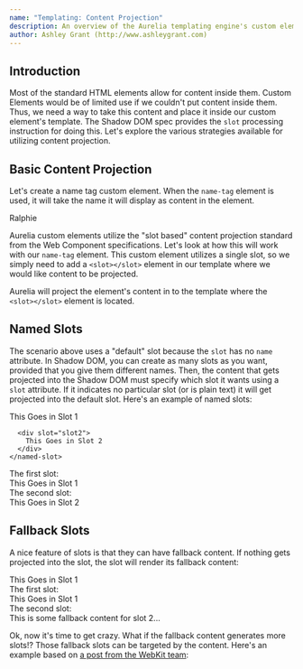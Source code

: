 ```yaml
---
name: "Templating: Content Projection"
description: An overview of the Aurelia templating engine's custom element content projection functionality.
author: Ashley Grant (http://www.ashleygrant.com)
---
```

## Introduction

Most of the standard HTML elements allow for content inside them. Custom Elements would be of limited use if we couldn't put content inside them. Thus, we need a way to take this content and place it inside our custom element's template. The Shadow DOM spec provides the `slot` processing instruction for doing this. Let's explore the various strategies available for utilizing content projection.

## Basic Content Projection

Let's create a name tag custom element. When the `name-tag` element is used, it will take the name it will display as content in the element.

<code-listing heading="Name Tag Element Usage">
  <source-code lang="HTML">
    <name-tag>
      Ralphie
    </name-tag>
  </source-code>
</code-listing>

Aurelia custom elements utilize the "slot based" content projection standard from the Web Component specifications. Let's look at how this will work with our `name-tag` element. This custom element utilizes a single slot, so we simply need to add a `<slot></slot>` element in our template where we would like content to be projected.

<code-listing heading="name-tag.html">
  <source-code lang="HTML">
    <template>
      <div class="header">
        Hello, my name is
      </div>
      <div class="name">
        <slot></slot>
      </div>
    </template>
  </source-code>
</code-listing>

Aurelia will project the element's content in to the template where the `<slot></slot>` element is located.

## Named Slots

The scenario above uses a "default" slot because the `slot` has no `name` attribute. In Shadow DOM, you can create as many slots as you want, provided that you give them different names. Then, the content that gets projected into the Shadow DOM must specify which slot it wants using a `slot` attribute. If it indicates no particular slot (or is plain text) it will get projected into the default slot. Here's an example of named slots:

<code-listing heading="named-slot.html">
  <source-code lang="HTML">
    <template>
      <div>
        The first slot:
        <div>
          <slot name="slot1"></slot>
        </div>
        The second slot:
        <div>
          <slot name="slot2"></slot>
        </div>
      </div>
    </template>
  </source-code>
</code-listing>

<code-listing heading="Usage">
  <source-code lang="HTML">
    <named-slot>
      <div slot="slot1">
        This Goes in Slot 1
      </div>

      <div slot="slot2">
        This Goes in Slot 2
      </div>
    </named-slot>
  </source-code>
</code-listing>

<code-listing heading="The Composed Visual Tree">
  <source-code lang="HTML">
    <named-slot>
      <div>
        The first slot:
        <div>
          <div slot="slot1">
            This Goes in Slot 1
          </div>
        </div>
        The second slot:
        <div>
          <div slot="slot2">
            This Goes in Slot 2
          </div>
        </div>
      </div>
    </named-slot>
  </source-code>
</code-listing>

## Fallback Slots

A nice feature of slots is that they can have fallback content. If nothing gets projected into the slot, the slot will render its fallback content:

<code-listing heading="fallback-content.html">
  <source-code lang="HTML">
    <template>
      <div>
        The first slot:
        <div>
          <slot name="slot1"></slot>
        </div>
        The second slot:
        <div>
          <slot name="slot2">This is some fallback content for slot 2...</slot>
        </div>
      </div>
    </template>
  </source-code>
</code-listing>

<code-listing heading="Usage">
  <source-code lang="HTML">
    <fallback-content>
      <div slot="slot1">
        This Goes in Slot 1
      </div>
    </fallback-content>
  </source-code>
</code-listing>

<code-listing heading="The Composed Visual Tree">
  <source-code lang="HTML">
    <named-slot>
      <div>
        The first slot:
        <div>
          <div slot="slot1">
            This Goes in Slot 1
          </div>
        </div>
        The second slot:
        <div>
          This is some fallback content for slot 2...
        </div>
      </div>
    </named-slot>
  </source-code>
</code-listing>

Ok, now it's time to get crazy. What if the fallback content generates more slots!? Those fallback slots can be targeted by the content. Here's an example based on [a post from the WebKit team](https://webkit.org/blog/4096/introducing-shadow-dom-api/):

<code-listing heading="contact-card.html">
  <source-code lang="HTML">
    <template>
      <b>Name</b>:
      <slot name="fullName">
        <slot name="firstName"></slot>
        <slot name="lastName"></slot>
      </slot><br>

      <b>Email</b>:
      <slot name="email">Unknown</slot><br>

      <b>Address</b>:
      <slot name="address">Unknown</slot>
    </template>
  </source-code>
</code-listing>


<code-listing heading="Usage">
  <source-code lang="HTML">
    <contact-card>
      <span slot="fullName">John Doe</span>
      <span slot="address">123 Main Street</span>
    </contact-card>

    <contact-card>
      <span slot="firstName">Billy</span>
      <span slot="lastName">Bob</span>
      <span slot="email">billy@bob.com</span>
    </contact-card>
  </source-code>
</code-listing>

<code-listing heading="The Composed Visual Tree">
  <source-code lang="HTML">
    <contact-card>
      <b>Name</b>:
      <span slot="fullName">John Doe</span><br>

      <b>Email</b>:
      Unknown<br>

      <b>Address</b>:
      <span slot="address">123 Main Street</span>
    </contact-card>

    <contact-card>
      <b>Name</b>:
      <span slot="firstName">Billy</span>
      <span slot="lastName">Bob</span><br>

      <b>Email</b>:
      <span slot="email">billy@bob.com</span><br>

      <b>Address</b>:
      Unknown
    </contact-card>
  </source-code>
</code-listing>

That was fun! But we can go deeper. What about slots, that target other slots with fallback content that generates slots...

<code-listing heading="mixed-slot.html">
  <source-code lang="HTML">
    <template>
      <div>
        The first slot:
        <div>
          <slot name="slot1">
            Default content for Slot 1
          </slot>
        </div>
        The default slot:
        <div>
          <slot>
            Default Content for the Default Slot
          </slot>
        </div>
        The second slot:
        <div>
          <slot name="slot2">
            The first fallback slot:
            <div>
              <slot name="fallbackSlot1">
                Default Content for Fallback Slot 1
              </slot>
            </div>
            The second fallback slot:
            <div>
              <slot name="fallbackSlot2"></slot>
            </div>
          </slot>
        </div>
      </div>
    </template>
  </source-code>
</code-listing>

<code-listing heading="slot-to-mixed-slot.html">
  <source-code lang="HTML">
    <template>
      <require from="./mixed-slot"></require>

      <div>
        <mixed-slot>
          <slot name="slot1" slot="slot1">Fallback Content for Projected Slot 1</slot>
          <slot name="slot2" slot="fallbackSlot2">Fallback Content for Projected Slot 2</slot>
        </mixed-slot>
      </div>
    </template>
  </source-code>
</code-listing>

<code-listing heading="Usage">
  <source-code lang="HTML">
    <slot-to-mixed-slot>
      <div slot="slot2">This is user content for slot 2. (should appear in fallbackSlot2)</div>
    </slot-to-mixed-slot>
  </source-code>
</code-listing>

<code-listing heading="The Composed Visual Tree">
  <source-code lang="HTML">
    <slot-to-mixed-slot>
      <div>
        The first slot:
        <div>
          Fallback Content for Projected Slot 1
        </div>
        The default slot:
        <div>
          Default Content for the Default Slot
        </div>
        The second slot:
        <div>
          <slot name="slot2">
            The first fallback slot:
            <div>
              Default Content for Fallback Slot 1
            </div>
            The second fallback slot:
            <div>
              <div slot="slot2">This is user content for slot 2. (appearing in fallbackSlot2)</div>
            </div>
          </slot>
        </div>
      </div>
    </slot-to-mixed-slot>
  </source-code>
</code-listing>

## Slot Implementation Limitations

At the time this document is written, no browser supports [Shadow DOM](https://w3c.github.io/webcomponents/spec/shadow/) v1 slots. Thus, Aurelia has implemented the specification. We haven't attempted to create a "generic" polyfill designed to be used outside of Aurelia. Our slots implementation is baked into Aurelia's templating compiler and renderer so that it can provide maximum performance and meet the needs of our community. We haven't attempted to implement all the APIs of the spec, but rather to emulate the declarative rendering capabilities of slots. By programming against Aurelia in this way, you don't need to worry about whether or not your browser does or does not support slots natively. Aurelia will take care of it for you.

Known limitations of our implementation are as follows:

* You cannot data-bind the slot's `name` attribute.
* You cannot data-bind the `slot` attribute.
* You cannot dynamically generate `slot` elements inside a component's view.

For example, the following would fail because the slot cannot be dynamic, however `show.bind` would be okay as the slot is generated but show hides it using css. Using template parts would be another alternative or applying `if.bind` to the content inside the slot.

<code-listing heading="Invalid Slot Usage">
  <source-code lang="HTML">
    <template>
      <div if.bind="something">
        <slot></slot>
      </div>
    </template>
  </source-code>
</code-listing>
